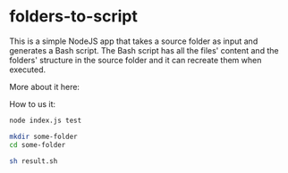 # folders-to-script

This is a simple NodeJS app that takes a source folder as input and generates a Bash script. The Bash script has all the files' content and the folders' structure in the source folder and it can recreate them when executed.

More about it here: 

How to us it:

```bash
node index.js test

mkdir some-folder
cd some-folder

sh result.sh
```
